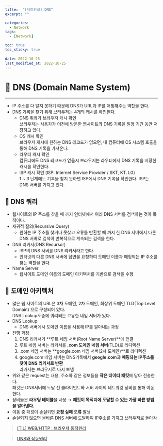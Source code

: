 ```yaml
---
title:  "[네트워크] DNS"
excerpt: "" 

categories:
  - Network
tags:
  - [Network]

toc: true
toc_sticky: true
 
date: 2022-10-25
last_modified_at: 2022-10-25
---
```


# 🚀 DNS (Domain Name System)
---
- IP 주소를 다 알지 못하기 때문에 DNS가 URL과 IP를 매핑해주는 역할을 한다.
- DNS 기록을 찾기 위해 브라우저는 4개의 캐시를 확인한다.
    - DNS 쿼리가 브라우저 캐시 확인  
      브라우저는 사용자가 이전에 방문한 웹사이트의 DNS 기록을 일정 기간 동안 저장하고 있다.
    - OS 캐시 확인  
      브라우저 캐시에 원하는 DNS 레코드가 없으면, 내 컴퓨터에 OS 시스템 호출을 통해 DNS 기록을 가져온다.
    - 라우터 캐시 확인  
      컴퓨터에도 DNS 레코드가 없을시 브라우저는 라우터에서 DNS 기록을 저장한 캐시를 확인한다.  
    - ISP 캐시 확인 (ISP: Internet Service Provider / SKT, KT. LG)  
      1 ~ 3 단계에도 기록을 찾지 못하면 ISP에서 DNS 기록을 확인한다.
      ISP는 DNS 서버를 가지고 있다.
        
## 📝 DNS 쿼리
- 웹사이트의 IP 주소를 찾을 때 까지 인터넷에서 여러 DNS 서버를 검색하는 것이 목적이다.
- 재귀적 질의(Recursive Query)
    - 원하는 IP 주소를 찾거나 못찾고 오류를 반환할 때 까지 한 DNS 서버에서 다른 DNS 서버로 검색이 반복적으로 계속되는  검색을 한다.
- DNS 리커서(DNS Recursor)
    - ISP의 DNS 서버를 DNS 리커서라고 한다.
    - 인터넷의 다른 DNS 서버에 답변을 요청하여 도메인 이름과 매핑되는 IP 주소를 찾는 역할을 한다.
- Name Server
    - 웹사이트 도메인 이름의 도메인 아키텍처를 기반으로 검색을 수행

## 📝 도메인 아키텍처
- 많은 웹 사이트의 URL은 3차 도메인, 2차 도메인, 최상위 도메인 TLD(Top Level Domain) 으로 구성되어 있다.  
  DNS Lookup도중에 쿼리되는 고유한 네임 서버가 있다.
- DNS Lookup
    - DNS 서버에서 도메인 이름을 사용해 IP를 알아내는 과정
- 진행 과정
    1. DNS 리커서가 **루트 네임 서버(Root Name Server)**에 연결
    2. 루트 네임 서버는 리커서를 **.com 도메인 네임 서버**(TLD)로 리디렉션
    3. .com 네임 서버는 **google.com 네임 서버(2차 도메인)**로 리디렉션
    4. google.com 네임 서버는 DNS기록에서 **google.com과 매핑되는 IP주소를 찾아 DNS 리커서로 반환**  
       리커서는 브라우저로 다시 보냄
- 위와 같은 request는 내용, 주소와 같은 정보들을 **작은 데이터 패킷**에 담아 전송한다.  
  패킷은 DNS서버에 도달 전 클라이언트와 서버 사이의 네트워킹 장비를 통해 이동한다.
- 장비들은 **라우팅 테이블**을 사용 → **패킷이 목적지에 도달할 수 있는 가장 빠른 방법을 알아낸다.**
- 이동 중 패킷이 손실되면 **요청 실패 오류** 발생
- 손실되지 않으면 올바른 DNS 서버에 도달하여 IP주소를 가지고 브라우저로 돌아감

> [[TIL] WEB/HTTP : 브라우저 동작원리](https://velog.io/@fore0919/TIL-WEBHTTP-%EB%B8%8C%EB%9D%BC%EC%9A%B0%EC%A0%80-%EB%8F%99%EC%9E%91%EC%9B%90%EB%A6%AC)

> [DNS와 작동원리](https://velog.io/@minj9_6/DNS%EC%99%80-%EC%9E%91%EB%8F%99%EC%9B%90%EB%A6%AC)